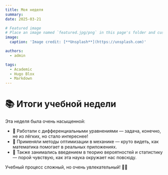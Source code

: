 ```yaml
---
title: Моя неделя
summary: 
date: 2025-03-21

# Featured image
# Place an image named `featured.jpg/png` in this page's folder and customize its options here.
image:
  caption: 'Image credit: [**Unsplash**](https://unsplash.com)'

authors:
  - admin

tags:
  - Academic
  - Hugo Blox
  - Markdown
---
```


# 📚 Итоги учебной недели  

Эта неделя была очень насыщенной:  
- 🔹 Работали с дифференциальными уравнениями — задача, конечно, не из лёгких, но стало интереснее!  
- 🔹 Применяли методы оптимизации в механике — круто видеть, как математика помогает в реальных приложениях.  
- 🔹 Также занимались введением в теорию вероятностей и статистику — порой чувствую, как эта наука окружает нас повсюду.  

Учебный процесс сложный, но очень увлекательный! 🔢💡  


